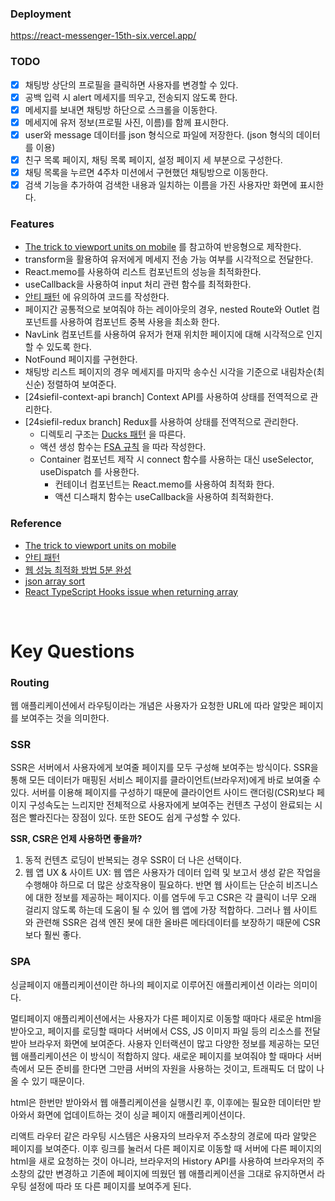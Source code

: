 ### Deployment

https://react-messenger-15th-six.vercel.app/

### TODO

- [x] 채팅방 상단의 프로필을 클릭하면 사용자를 변경할 수 있다.
- [x] 공백 입력 시 alert 메세지를 띄우고, 전송되지 않도록 한다.
- [x] 메세지를 보내면 채팅방 하단으로 스크롤을 이동한다.
- [x] 메세지에 유저 정보(프로필 사진, 이름)를 함께 표시한다.
- [x] user와 message 데이터를 json 형식으로 파일에 저장한다. (json 형식의 데이터를 이용)
- [x] 친구 목록 페이지, 채팅 목록 페이지, 설정 페이지 세 부분으로 구성한다.
- [x] 채팅 목록을 누르면 4주차 미션에서 구현했던 채팅방으로 이동한다.
- [x] 검색 기능을 추가하여 검색한 내용과 일치하는 이름을 가진 사용자만 화면에 표시한다.

### Features

- [The trick to viewport units on mobile](https://css-tricks.com/the-trick-to-viewport-units-on-mobile/) 를 참고하여 반응형으로 제작한다.
- transform을 활용하여 유저에게 메세지 전송 가능 여부를 시각적으로 전달한다.
- React.memo를 사용하여 리스트 컴포넌트의 성능을 최적화한다.
- useCallback을 사용하여 input 처리 관련 함수를 최적화한다.
- [안티 패턴](https://ui.toast.com/fe-guide/ko_ANTI-PATTERN) 에 유의하여 코드를 작성한다. 
- 페이지간 공통적으로 보여줘야 하는 레이아웃의 경우, nested Route와 Outlet 컴포넌트를 사용하여 컴포넌트 중복 사용을 최소화 한다.
- NavLink 컴포넌트를 사용하여 유저가 현재 위치한 페이지에 대해 시각적으로 인지할 수 있도록 한다.
- NotFound 페이지를 구현한다.
- 채팅방 리스트 페이지의 경우 메세지를 마지막 송수신 시각을 기준으로 내림차순(최신순) 정렬하여 보여준다.
- [24siefil-context-api branch] Context API를 사용하여 상태를 전역적으로 관리한다. 
- [24siefil-redux branch] Redux를 사용하여 상태를 전역적으로 관리한다.
  - 디렉토리 구조는  [Ducks 패턴](https://github.com/erikras/ducks-modular-redux) 을 따른다.
  - 액션 생성 함수는  [FSA 규칙](https://github.com/redux-utilities/flux-standard-action) 을 따라 작성한다.
  - Container 컴포넌트 제작 시 connect 함수를 사용하는 대신 useSelector, useDispatch 를 사용한다.
    - 컨테이너 컴포넌트는 React.memo를 사용하여 최적화 한다.
    - 액션 디스패치 함수는 useCallback을 사용하여 최적화한다.


### Reference

- [The trick to viewport units on mobile](https://css-tricks.com/the-trick-to-viewport-units-on-mobile/)
- [안티 패턴](https://ui.toast.com/fe-guide/ko_ANTI-PATTERN)
- [웹 성능 최적화 방법 5분 완성](https://velog.io/@hsecode/%EC%B5%9C%EC%A0%81%ED%99%94-%EC%9B%B9-%EC%84%B1%EB%8A%A5-%EC%B5%9C%EC%A0%81%ED%99%94-%EB%B0%A9%EB%B2%95-5%EB%B6%84-%EC%99%84%EC%84%B1)
- [json array sort](https://dreamjy.tistory.com/92)
- [React TypeScript Hooks issue when returning array](https://www.puruvj.dev/blog/get-to-know-typescript--react-hooks-return-array-issue)

<br>

# Key Questions

### Routing

웹 애플리케이션에서 라우팅이라는 개념은 사용자가 요청한 URL에 따라 알맞은 페이지를 보여주는 것을 의미한다.

### SSR

SSR은 서버에서 사용자에게 보여줄 페이지를 모두 구성해 보여주는 방식이다. SSR을 통해 모든 데이터가 매핑된 서비스 페이지를 클라이언트(브라우저)에게 바로 보여줄 수 있다. 서버를 이용해 페이지를 구성하기 때문에 클라이언트 사이드 랜더링(CSR)보다 페이지 구성속도는 느리지만 전체적으로 사용자에게 보여주는 컨텐츠 구성이 완료되는 시점은 빨라진다는 장점이 있다. 또한 SEO도 쉽게 구성할 수 있다.

**SSR, CSR은 언제 사용하면 좋을까?**

1. 동적 컨텐츠 로딩이 반복되는 경우 SSR이 더 나은 선택이다.
2. 웹 앱 UX & 사이트 UX: 웹 앱은 사용자가 데이터 입력 및 보고서 생성 같은 작업을 수행해야 하므로 더 많은 상호작용이 필요하다. 반면 웹 사이트는 단순히 비즈니스에 대한 정보를 제공하는 페이지다. 이를 염두에 두고 CSR은 각 클릭이 너무 오래 걸리지 않도록 하는데 도움이 될 수 있어 웹 앱에 가장 적합하다. 그러나 웹 사이트와 관련해 SSR은 검색 엔진 봇에 대한 올바른 메타데이터를 보장하기 때문에 CSR보다 훨씬 좋다.

### SPA

싱글페이지 애플리케이션이란 하나의 페이지로 이루어진 애플리케이션 이라는 의미이다.

멀티페이지 애플리케이션에서는 사용자가 다른 페이지로 이동할 때마다 새로운 html을 받아오고, 페이지를 로딩할 때마다 서버에서 CSS, JS 이미지 파일 등의 리소스를 전달받아 브라우저 화면에 보여준다. 사용자 인터랙션이 많고 다양한 정보를 제공하는 모던 웹 애플리케이션은 이 방식이 적합하지 않다. 새로운 페이지를 보여줘야 할 때마다 서버 측에서 모든 준비를 한다면 그만큼 서버의 자원을 사용하는 것이고, 트래픽도 더 많이 나올 수 있기 때문이다.

html은 한번만 받아와서 웹 애플리케이션을 실행시킨 후, 이후에는 필요한 데이터만 받아와서 화면에 업데이트하는 것이 싱글 페이지 애플리케이션이다.

리액트 라우터 같은 라우팅 시스템은 사용자의 브라우저 주소창의 경로에 따라 알맞은 페이지를 보여준다. 이후 링크를 눌러서 다른 페이지로 이동할 때 서버에 다른 페이지의 html을 새로 요청하는 것이 아니라, 브라우저의 History API를 사용하여 브라우저의 주소창의 값만 변경하고 기존에 페이지에 띄웠던 웹 애플리케이션을 그대로 유지하면서 라우팅 설정에 따라 또 다른 페이지를 보여주게 된다.



